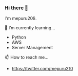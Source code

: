 ### Hi there 👋

I'm mepuru209.

🌱 I’m currently learning...
- Python
- AWS
- Server Management

📫 How to reach me...
- https://twitter.com/mepuru210
